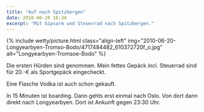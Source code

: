 ```yaml
---
title: "Auf nach Spitzbergen"
date: 2010-06-20 16:34
excerpt: "Mit Gipsarm und Steuerrad nach Spitzbergen."
---
```


{% include wetty/picture.html class="align-left" img="2010-06-20-Longyearbyen-Tromso-Bodo/4717484482_610372720f_o.jpg" alt="Longyearbyen-Tromsoe-Bodo" %}


Die ersten Hürden sind genommen. Mein fettes Gepäck incl. Steuerrad sind für 20.-€ als Sportgepäck eingecheckt.

Eine Flasche Vodka ist auch schon gekauft.

In 15 Minuten ist boarding. Dann gehts erst einmal nach Oslo. Von dort dann direkt nach Longyearbyen. Dort ist Ankunft gegen 23:30 Uhr.
